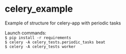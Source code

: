 # celery_example
Example of structure for celery-app with periodic tasks

Launch commands:  
`$ pip install -r requirements`  
`$ celery -A celery_tests.periodic_tasks beat`  
`$ celery -A celery_tests worker`
